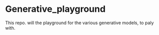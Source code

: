 # Generative_playground
This repo. will the playground for the various generative models, to paly with. 
